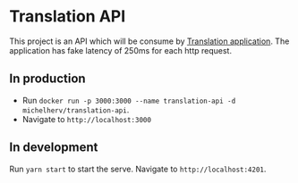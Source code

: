 # Translation API

This project is an API which will be consume by [Translation application](https://github.com/michelherv/translation).
The application has fake latency of 250ms for each http request.

## In production

- Run `docker run -p 3000:3000 --name translation-api -d michelherv/translation-api`.
- Navigate to `http://localhost:3000`


## In development

Run `yarn start` to start the serve. Navigate to `http://localhost:4201`.
